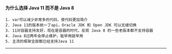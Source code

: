 #### 为什么选择 Java 11 而不是 Java 8

```
1. var可以减少非常多的代码，使代码更加简介
2. Java 11的版本统一了api，Oracle JDK 和 Open JDK 可以无缝切换
3. 11对容器支持友好，现在是容器的时代，反观 Java 8 的一些老版本都不支持容器
4. Java 8过两年会停止维护，能早用就早用
5. 主流的框架全部都已经支持Java 11
```

---
